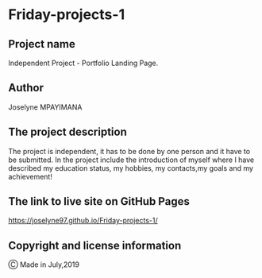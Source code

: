 # Friday-projects-1
## Project name

Independent Project - Portfolio Landing Page.

## Author
Joselyne MPAYIMANA

## The project description

The project is independent, it has to be done by one person and it have to be submitted. In the project include the introduction of myself where I have described my education status, my hobbies, my contacts,my goals and my achievement!

## The link to live site on GitHub Pages

https://joselyne97.github.io/Friday-projects-1/

## Copyright and license information 

&#9400; Made in July,2019